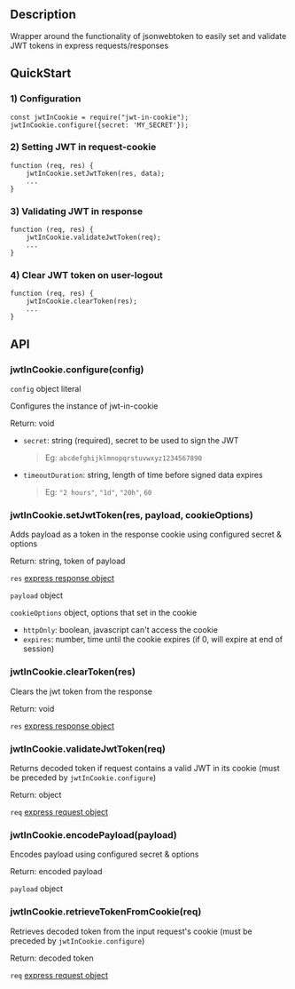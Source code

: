 ## Description
Wrapper around the functionality of jsonwebtoken to easily set and validate JWT tokens in express requests/responses

## QuickStart
### 1) Configuration
```
const jwtInCookie = require("jwt-in-cookie");
jwtInCookie.configure({secret: 'MY_SECRET'});
```

### 2) Setting JWT in request-cookie
```
function (req, res) {
    jwtInCookie.setJwtToken(res, data);
    ...
}
```

### 3) Validating JWT in response
```
function (req, res) {
    jwtInCookie.validateJwtToken(req);
    ...
}
```

### 4) Clear JWT token on user-logout
```
function (req, res) {
    jwtInCookie.clearToken(res);
    ...
}
```

## API

### jwtInCookie.configure(config)
`config` object literal

Configures the instance of jwt-in-cookie 

Return: void

* `secret`: string (required), secret to be used to sign the JWT 
  > Eg: `abcdefghijklmnopqrstuvwxyz1234567890`
* `timeoutDuration`: string, length of time before signed data expires
  > Eg: `"2 hours"`,  `"1d"`, `"20h"`, `60`

### jwtInCookie.setJwtToken(res, payload, cookieOptions)

Adds payload as a token in the response cookie using configured secret & options

Return: string, token of payload

`res` [express response object](https://expressjs.com/en/api.html#res)
  
`payload` object

`cookieOptions` object, options that set in the cookie 
* `httpOnly`: boolean, javascript can't access the cookie
* `expires`: number, time until the cookie expires (if 0, will expire at end of session)

### jwtInCookie.clearToken(res)

Clears the jwt token from the response

Return: void
  
`res` [express response object](https://expressjs.com/en/api.html#res)

### jwtInCookie.validateJwtToken(req)

Returns decoded token if request contains a valid JWT in its cookie (must be preceded by `jwtInCookie.configure`)

Return: object
  
`req` [express request object](https://expressjs.com/en/api.html#req)  

### jwtInCookie.encodePayload(payload)  

Encodes payload using configured secret & options

Return: encoded payload

`payload` object

### jwtInCookie.retrieveTokenFromCookie(req)

Retrieves decoded token from the input request's cookie (must be preceded by `jwtInCookie.configure`)

Return: decoded token
  
`req` [express request object](https://expressjs.com/en/api.html#req)  

